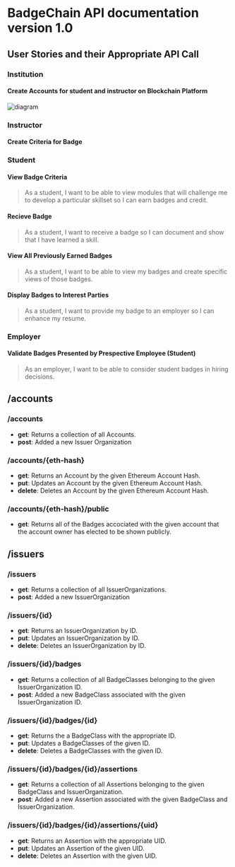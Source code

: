 # BadgeChain API documentation version 1.0

## User Stories and their Appropriate API Call

### Institution

#### Create Accounts for student and instructor on Blockchain Platform

![diagram](https://utls.github.io/badgechain/downloads/test-diagram.svg)

### Instructor

#### Create Criteria for Badge

### Student

#### View Badge Criteria

> As a student, I want to be able to view modules that will challenge me to develop a particular skillset so I can earn badges and credit.

#### Recieve Badge

> As a student, I want to receive a badge so I can document and show that I have learned a skill.

#### View All Previously Earned Badges

> As a student, I want to be able to view my badges and create specific views of those badges.

#### Display Badges to Interest Parties

> As a student, I want to provide my badge to an employer so I can enhance my resume.

### Employer

#### Validate Badges Presented by Prespective Employee (Student)

> As an employer, I want to be able to consider student badges in hiring decisions.


## /accounts

### /accounts

* **get**: Returns a collection of all Accounts.
* **post**: Added a new Issuer Organization

### /accounts/{eth-hash}

* **get**: Returns an Account by the given Ethereum Account Hash.
* **put**: Updates an Account by the given Ethereum Account Hash.
* **delete**: Deletes an Account by the given Ethereum Account Hash.
 
### /accounts/{eth-hash}/public

* **get**: Returns all of the Badges accociated with the given account that the account owner has elected to be shown publicly.

## /issuers

### /issuers

* **get**: Returns a collection of all IssuerOrganizations.
* **post**: Added a new IssuerOrganization

### /issuers/{id}

* **get**: Returns an IssuerOrganization by ID.
* **put**: Updates an IssuerOrganization by ID.
* **delete**: Deletes an IssuerOrganization by ID.

### /issuers/{id}/badges

* **get**: Returns a collection of all BadgeClasses belonging to the given IssuerOrganization ID.
* **post**: Added a new BadgeClass associated with the given IssuerOrganization ID.

### /issuers/{id}/badges/{id}

* **get**: Returns the a BadgeClass with the appropriate ID.
* **put**: Updates a BadgeClasses of the given ID.
* **delete**: Deletes a BadgeClasses with the given ID.

### /issuers/{id}/badges/{id}/assertions

* **get**: Returns a collection of all Assertions belonging to the given BadgeClass and IssuerOrganization.
* **post**: Added a new Assertion associated with the given BadgeClass and IssuerOrganization.

### /issuers/{id}/badges/{id}/assertions/{uid}

* **get**: Returns an Assertion with the appropriate UID.
* **put**: Updates an Assertion of the given UID.
* **delete**: Deletes an Assertion with the given UID.

